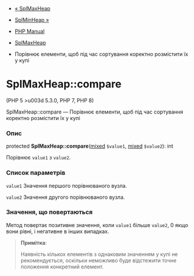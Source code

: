 - [« SplMaxHeap](class.splmaxheap.md)
- [SplMinHeap »](class.splminheap.md)

- [PHP Manual](index.md)
- [SplMaxHeap](class.splmaxheap.md)
- Порівнює елементи, щоб під час сортування коректно розмістити
їх у купі

# SplMaxHeap::compare

(PHP 5 \>u003d 5.3.0, PHP 7, PHP 8)

SplMaxHeap::compare — Порівнює елементи, щоб під час сортування
коректно розмістити їх у купі

### Опис

protected
**SplMaxHeap::compare**([mixed](language.types.declarations.md#language.types.declarations.mixed)
`$value1`,
[mixed](language.types.declarations.md#language.types.declarations.mixed)
`$value2`): int

Порівнює `value1` з `value2`.

### Список параметрів

`value1`
Значення першого порівнюваного вузла.

`value2`
Значення другого порівнюваного вузла.

### Значення, що повертаються

Метод повертає позитивне значення, коли `value1` більше `value2`,
0 якщо вони рівні, і негативне в інших випадках.

> **Примітка**:
>
> Наявність кількох елементів з однаковим значенням у купі не
> рекомендується, оскільки неможливо буде відстежити точне положення
> конкретний елемент.

